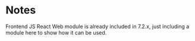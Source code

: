 # Notes

Frontend JS React Web module is already included in 7.2.x, just including a module here to show how it can be used.